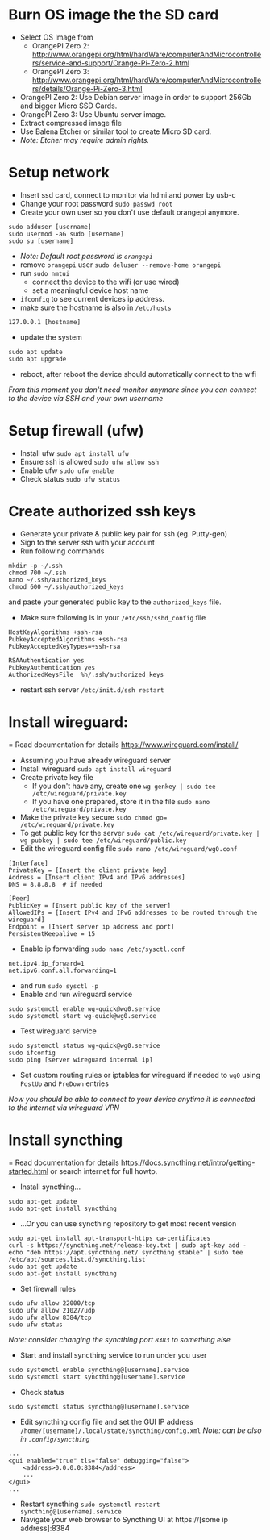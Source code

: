 # Burn OS image the the SD card
- Select OS Image from
  - OrangePI Zero 2: http://www.orangepi.org/html/hardWare/computerAndMicrocontrollers/service-and-support/Orange-Pi-Zero-2.html
  - OrangePI Zero 3: http://www.orangepi.org/html/hardWare/computerAndMicrocontrollers/details/Orange-Pi-Zero-3.html
- OrangePI Zero 2: Use Debian server image in order to support 256Gb and bigger Micro SSD Cards.
- OrangePI Zero 3: Use Ubuntu server image.
- Extract compressed image file
- Use Balena Etcher or similar tool to create Micro SD card.
- _Note: Etcher may require admin rights._

# Setup network
- Insert ssd card, connect to monitor via hdmi and power by usb-c
- Change your root password `sudo passwd root`
- Create your own user so you don't use default orangepi anymore.
```
sudo adduser [username]
sudo usermod -aG sudo [username]
sudo su [username]
```
- _Note: Default root password is `orangepi`_
- remove `orangepi` user `sudo deluser --remove-home orangepi`
- run `sudo nmtui`
  - connect the device to the wifi (or use wired)
  - set a meaningful device host name
- `ifconfig` to see current devices ip address.
- make sure the hostname is also in `/etc/hosts`
```
127.0.0.1 [hostname]
```
- update the system
```
sudo apt update
sudo apt upgrade
```
- reboot, after reboot the device should automatically connect to the wifi 

_From this moment you don't need monitor anymore since you can connect to the device via SSH and your own username_

# Setup firewall (ufw)
- Install ufw `sudo apt install ufw`
- Ensure ssh is allowed `sudo ufw allow ssh`
- Enable ufw `sudo ufw enable`
- Check status `sudo ufw status`

# Create authorized ssh keys
- Generate your private & public key pair for ssh (eg. Putty-gen)
- Sign to the server ssh with your account
- Run following commands
```
mkdir -p ~/.ssh
chmod 700 ~/.ssh
nano ~/.ssh/authorized_keys
chmod 600 ~/.ssh/authorized_keys
```
and paste your generated public key to the `authorized_keys` file.
- Make sure following is in your `/etc/ssh/sshd_config` file
```
HostKeyAlgorithms +ssh-rsa
PubkeyAcceptedAlgorithms +ssh-rsa
PubkeyAcceptedKeyTypes=+ssh-rsa

RSAAuthentication yes
PubkeyAuthentication yes
AuthorizedKeysFile  %h/.ssh/authorized_keys
```
- restart ssh server `/etc/init.d/ssh restart`
  
# Install wireguard:
= Read documentation for details https://www.wireguard.com/install/
- Assuming you have already wireguard server
- Install wireguard `sudo apt install wireguard`
- Create private key file
  - If you don't have any, create one `wg genkey | sudo tee /etc/wireguard/private.key`
  - If you have one prepared, store it in the file `sudo nano /etc/wireguard/private.key`
- Make the private key secure `sudo chmod go= /etc/wireguard/private.key`
- To get public key for the server  `sudo cat /etc/wireguard/private.key | wg pubkey | sudo tee /etc/wireguard/public.key`
- Edit the wireguard config file `sudo nano /etc/wireguard/wg0.conf`
```
[Interface]
PrivateKey = [Insert the client private key]
Address = [Insert client IPv4 and IPv6 addresses]
DNS = 8.8.8.8  # if needed

[Peer]
PublicKey = [Insert public key of the server]
AllowedIPs = [Insert IPv4 and IPv6 addresses to be routed through the wireguard]
Endpoint = [Insert server ip address and port]
PersistentKeepalive = 15
```
- Enable ip forwarding `sudo nano /etc/sysctl.conf`
```
net.ipv4.ip_forward=1
net.ipv6.conf.all.forwarding=1
```
- and run `sudo sysctl -p`
- Enable and run wireguard service
```
sudo systemctl enable wg-quick@wg0.service
sudo systemctl start wg-quick@wg0.service
```
- Test wireguard service
```
sudo systemctl status wg-quick@wg0.service
sudo ifconfig
sudo ping [server wireguard internal ip]
```
- Set custom routing rules or iptables for wireguard if needed to `wg0` using `PostUp` and `PreDown` entries

_Now you should be able to connect to your device anytime it is connected to the internet via wireguard VPN_

# Install syncthing
= Read documentation for details https://docs.syncthing.net/intro/getting-started.html
  or search internet for full howto.
- Install syncthing...
```
sudo apt-get update
sudo apt-get install syncthing
```
- ...Or you can use syncthing repository to get most recent version
```
sudo apt-get install apt-transport-https ca-certificates
curl -s https://syncthing.net/release-key.txt | sudo apt-key add -
echo "deb https://apt.syncthing.net/ syncthing stable" | sudo tee /etc/apt/sources.list.d/syncthing.list
sudo apt-get update
sudo apt-get install syncthing
```
- Set firewall rules
```
sudo ufw allow 22000/tcp
sudo ufw allow 21027/udp
sudo ufw allow 8384/tcp
sudo ufw status
```
_Note: consider changing the syncthing port `8383` to something else_
- Start and install syncthing service to run under you user
```
sudo systemctl enable syncthing@[username].service
sudo systemctl start syncthing@[username].service
```
- Check status
```
sudo systemctl status syncthing@[username].service
```
- Edit syncthing config file and set the GUI IP address
  `/home/[username]/.local/state/syncthing/config.xml`
  _Note: can be also in `.config/syncthing`_
```
...
<gui enabled="true" tls="false" debugging="false">
    <address>0.0.0.0:8384</address>
    ...
</gui>
...
```
- Restart syncthing `sudo systemctl restart syncthing@[username].service`
- Navigate your web browser to Syncthing UI at https://[some ip address]:8384
